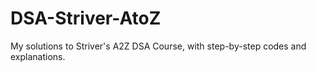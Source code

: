 # DSA-Striver-AtoZ
My solutions to Striver's A2Z DSA Course, with step-by-step codes and explanations.

